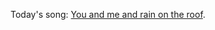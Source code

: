 Today's song: <a href="https://www.youtube.com/watch?v=zKbmf-nNd58">You and me and rain on the roof</a>. 
